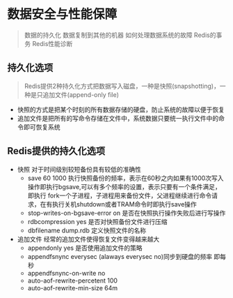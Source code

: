 # 数据安全与性能保障
> 数据的持久化
> 数据复制到其他的机器
> 如何处理数据系统的故障
> Redis的事务
> Redis性能诊断

## 持久化选项
> Redis提供2种持久化方式把数据写入磁盘，一种是快照(snapshotting)，一种是只追加文件(append-only file)
  * 快照的方式是把某个时刻的所有数据存储的硬盘，防止系统的故障以便于恢复
  * 追加文件是把所有的写命令存储在文件中，系统数据只要统一执行文件中的命令即可恢复系统

## Redis提供的持久化选项
  * 快照  对于时间级别较短备份具有较低的准确性
    - save 60 1000   执行快照备份的频率，表示在60秒之内如果有1000次写入操作即执行bgsave,可以有多个频率的设置，表示只要有一个条件满足，即执行
      fork一个子进程，子进程用来备份文件，父进程继续进行命令请求，在有执行关机shutdown或者TRAM命令时即执行save操作
    - stop-writes-on-bgsave-error on  是否在快照执行操作失败后进行写操作   
    - rdbcompression yes   是否对快照备份文件进行压缩
    - dbfilename dump.rdb  定义快照文件的名称
  * 追加文件  经常的追加文件使得恢复文件变得越来越大
    - appendonly yes  是否使用追加文件的策略
    - appendfsnync everysec  (alaways  everysec no)同步到硬盘的频率  即每秒
    - appendfsnync-on-write no 
    - auto-aof-rewrite-percetent 100
    - auto-aof-rewrite-min-size 64m

